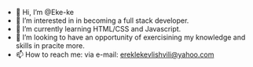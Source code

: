 - 👋 Hi, I’m @Eke-ke
- 👀 I’m interested in in becoming a full stack developer.
- 🌱 I’m currently learning HTML/CSS and Javascript.
- 💞️ I’m looking to have an opportunity of exercisining my knowledge and skills in pracite more.
- 📫 How to reach me: via  e-mail: ereklekevlishvili@yahoo.com

<!---
Eke-ke/Eke-ke is a ✨ special ✨ repository because its `README.md` (this file) appears on your GitHub profile.
You can click the Preview link to take a look at your changes.
--->
